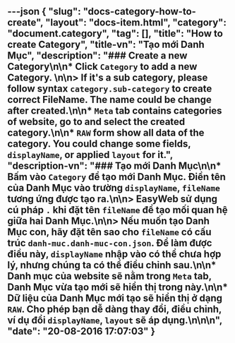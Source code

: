---json
{
    "slug": "docs-category-how-to-create",
    "layout": "docs-item.html",
    "category": "document.category",
    "tag": [],
    "title": "How to create Category",
    "title-vn": "Tạo mới Danh Mục",
    "description": "### Create a new Category\n\n* Click `Category` to add a new Category. \n\n> If it's a sub category, please follow syntax `category.sub-category` to create correct FileName. The name could be change after created.\n\n* `Meta` tab contains categories of website, go to and select the created category.\n\n* `RAW` form show all data of the category. You could change some fields, `displayName`, or applied `layout` for it.",
    "description-vn": "### Tạo mới Danh Mục\n\n* Bấm vào `Category` để tạo mới Danh Mục. Điền tên của Danh Mục vào trường `displayName`, `fileName` tương ứng được tạo ra.\n\n> EasyWeb sử dụng cú pháp `.` khi đặt tên `fileName` để tạo mối quan hệ giữa hai Danh Mục.\n\n> Nếu muốn tạo Danh Mục con, hãy đặt tên sao cho `fileName` có cấu trúc `danh-muc.danh-muc-con.json`. Để làm được điều này, `displayName` nhập vào có thể chưa hợp lý, nhưng chúng ta có thể điều chỉnh sau.\n\n* Danh mục của website sẽ nằm trong `Meta` tab, Danh Mục vừa tạo mới sẽ hiển thị trong này.\n\n* Dữ liệu của Danh Mục mới tạo sẽ hiển thị ở dạng `RAW`. Cho phép bạn dễ dàng thay đổi, điều chỉnh, ví dụ đổi `displayName`, `layout` sẽ áp dụng.\n\n\n",
    "date": "20-08-2016 17:07:03"
}
---
